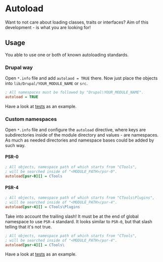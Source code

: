 # Autoload

Want to not care about loading classes, traits or interfaces? Aim of this development - is what you are looking for!

## Usage

You able to use one or both of known autoloading standards.

### Drupal way

Open `*.info` file and add `autolaod = TRUE` there. Now just place the objects into `lib/Drupal/YOUR_MODULE_NAME` or `src`.

```ini
; All namespaces must be followed by "Drupal\YOUR_MODULE_NAME".
autoload = TRUE
```

Have a look at [tests](tests/autoload_test_drupal) as an example.

### Custom namespaces

Open `*.info` file and configure the `autoload` directive, where keys are subdirectories inside of the module directory and values - are namespaces. As much as needed directories and namespace bases could be added by such way.

#### PSR-0

```ini
; All objects, namespace path of which starts from "CTools",
; will be searched inside of "<MODULE_PATH>/psr-0".
autoload[psr-0][] = CTools
```

#### PSR-4

```ini
; All objects, namespace path of which starts from "CTools\Plugins",
; will be searched inside of "<MODULE_PATH>/psr-4".
autoload[psr-4][] = CTools\Plugins
```

Take into account the trailing slash! It must be at the end of global namespace to use `PSR-4` standard. It looks similar to `PSR-0`, but that slash telling that it's not true.

```ini
; All objects, namespace path of which starts from "CTools",
; will be searched inside of "<MODULE_PATH>/psr-4".
autoload[psr-4][] = CTools\
```

Have a look at [tests](tests/autoload_test_custom) as an example.
